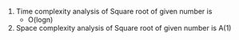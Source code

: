 1. Time complexity analysis of Square root of given number is
   - O(logn)
2. Space complexity analysis of Square root of given number is
    A(1)